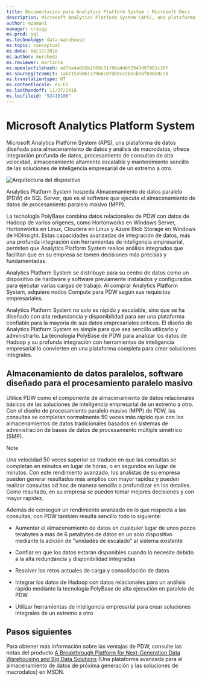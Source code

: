 ```yaml
---
title: Documentación para Analytics Platform System | Microsoft Docs
description: Microsoft Analytics Platform System (APS), una plataforma de datos diseñada para almacenamiento de datos y análisis de macrodatos, ofrece integración profunda de datos, procesamiento de consultas de alta velocidad, almacenamiento altamente escalable y mantenimiento sencillo de las soluciones de inteligencia empresarial de un extremo a otro.
author: mzaman1
manager: craigg
ms.prod: sql
ms.technology: data-warehouse
ms.topic: conceptual
ms.date: 04/17/2018
ms.author: murshedz
ms.reviewer: martinle
ms.openlocfilehash: ed7ba4a6b5b2f69c51f06a4dbf2947d97981c38f
ms.sourcegitcommit: 1ab115a906117966c07d89cc2becb1bf690e8c78
ms.translationtype: HT
ms.contentlocale: es-ES
ms.lasthandoff: 11/27/2018
ms.locfileid: "52419106"
---
```

# <a name="microsoft-analytics-platform-system"></a>Microsoft Analytics Platform System  
Microsoft Analytics Platform System (APS), una plataforma de datos diseñada para almacenamiento de datos y análisis de macrodatos, ofrece integración profunda de datos, procesamiento de consultas de alta velocidad, almacenamiento altamente escalable y mantenimiento sencillo de las soluciones de inteligencia empresarial de un extremo a otro.  
  
![Arquitectura del dispositivo](media/architecture-high-level.png "arquitectura del dispositivo")  
  
Analytics Platform System hospeda Almacenamiento de datos paralelo (PDW) de SQL Server, que es el software que ejecuta el almacenamiento de datos de procesamiento paralelo masivo (MPP).  
  
La tecnología PolyBase combina datos relacionales de PDW con datos de Hadoop de varios orígenes, como Hortonworks en Windows Server, Hortonworks en Linux, Cloudera en Linux y Azure Blob Storage en Windows de HDInsight. Estas capacidades avanzadas de integración de datos, más una profunda integración con herramientas de inteligencia empresarial, permiten que Analytics Platform System realice análisis integrados que facilitan que en su empresa se tomen decisiones más precisas y fundamentadas.  
  
Analytics Platform System se distribuye para su centro de datos como un dispositivo de hardware y software previamente instalados y configurados para ejecutar varias cargas de trabajo. Al comprar Analytics Platform System, adquiere nodos Compute para PDW según sus requisitos empresariales.  
  
Analytics Platform System no solo es rápido y escalable, sino que se ha diseñado con alta redundancia y disponibilidad para ser una plataforma confiable para la mayoría de sus datos empresariales críticos. El diseño de Analytics Platform System es simple para que sea sencillo utilizarlo y administrarlo. La tecnología PolyBase de PDW para analizar los datos de Hadoop y su profunda integración con herramientas de inteligencia empresarial lo convierten en una plataforma completa para crear soluciones integrales.  
  
  
## <a name="parallel-data-warehouse-software-designed-for-massively-parallel-processing"></a>Almacenamiento de datos paralelos, software diseñado para el procesamiento paralelo masivo
  
Utilice PDW como el componente de almacenamiento de datos relacionales básicos de las soluciones de inteligencia empresarial de un extremo a otro. Con el diseño de procesamiento paralelo masivo (MPP) de PDW, las consultas se completan normalmente 50 veces más rápido que con los almacenamientos de datos tradicionales basados en sistemas de administración de bases de datos de procesamiento múltiple simétrico (SMP).  
  
> [!NOTE]  
> Una velocidad 50 veces superior se traduce en que las consultas se completan en minutos en lugar de horas, o en segundos en lugar de minutos. Con este rendimiento avanzado, los analistas de su empresa pueden generar resultados más amplios con mayor rapidez y pueden realizar consultas ad hoc de manera sencilla o profundizar en los detalles. Como resultado, en su empresa se pueden tomar mejores decisiones y con mayor rapidez.  
  
Además de conseguir un rendimiento avanzado en lo que respecta a las consultas, con PDW también resulta sencillo todo lo siguiente:  
  
-   Aumentar el almacenamiento de datos en cualquier lugar de unos pocos terabytes a más de 6 petabytes de datos en un solo dispositivo mediante la adición de "unidades de escalado" al sistema existente  
  
-   Confiar en que los datos estarán disponibles cuando lo necesite debido a la alta redundancia y disponibilidad integradas  
  
-   Resolver los retos actuales de carga y consolidación de datos  
  
-   Integrar los datos de Hadoop con datos relacionales para un análisis rápido mediante la tecnología PolyBase de alta ejecución en paralelo de PDW  
  
-   Utilizar herramientas de inteligencia empresarial para crear soluciones integrales de un extremo a otro  

## <a name="next-steps"></a>Pasos siguientes

Para obtener más información sobre las ventajas de PDW, consulte las notas del producto [A Breakthrough Platform for Next-Generation Data Warehousing and Big Data Solutions](https://msdn.microsoft.com/library/dn520808.aspx) (Una plataforma avanzada para el almacenamiento de datos de próxima generación y las soluciones de macrodatos) en MSDN.  
  

